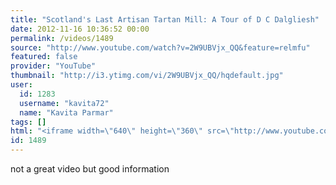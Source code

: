 ```yaml
---
title: "Scotland's Last Artisan Tartan Mill: A Tour of D C Dalgliesh"
date: 2012-11-16 10:36:52 00:00
permalink: /videos/1489
source: "http://www.youtube.com/watch?v=2W9UBVjx_QQ&feature=relmfu"
featured: false
provider: "YouTube"
thumbnail: "http://i3.ytimg.com/vi/2W9UBVjx_QQ/hqdefault.jpg"
user:
  id: 1283
  username: "kavita72"
  name: "Kavita Parmar"
tags: []
html: "<iframe width=\"640\" height=\"360\" src=\"http://www.youtube.com/embed/2W9UBVjx_QQ?wmode=transparent&fs=1&feature=oembed\" frameborder=\"0\" allowfullscreen></iframe>"
id: 1489
---
```


not a great video but good information